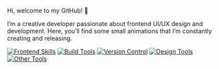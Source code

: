 Hi, welcome to my GitHub! 👋

I’m a creative developer passionate about frontend UI/UX design and development. Here, you’ll find some small animations that I’m constantly creating and releasing.
<!---
Oliverluo0723/Oliverluo0723 is a ✨ special ✨ repository because its `README.md` (this file) appears on your GitHub profile.
You can click the Preview link to take a look at your changes.
--->
<!---[![My Skills](https://skillicons.dev/icons?i=js,html,css,figma,ps,ai,blender,bootstrap,docker,git,github,nodejs,pnpm,react,vue,redux,sass,threejs,vite,webpack,gsap)](https://skillicons.dev)--->
[![Frontend Skills](https://skillicons.dev/icons?i=js,html,css,react,vue,redux,sass,threejs)](https://skillicons.dev)
[![Build Tools](https://skillicons.dev/icons?i=nodejs,pnpm,vite,webpack)](https://skillicons.dev)
[![Version Control](https://skillicons.dev/icons?i=git,github)](https://skillicons.dev)
[![Design Tools](https://skillicons.dev/icons?i=figma,ps,ai,blender)](https://skillicons.dev)
[![Other Tools](https://skillicons.dev/icons?i=bootstrap,docker)](https://skillicons.dev)

